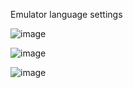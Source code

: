 Emulator language settings

![image](https://github.com/companyakis/flutter-bootcamp/assets/77589867/ea35a240-7909-49cf-a918-905e42a01f4c)


![image](https://github.com/companyakis/flutter-bootcamp/assets/77589867/81a6b324-9eee-4796-bf54-c4ef5227ae29)


![image](https://github.com/companyakis/flutter-bootcamp/assets/77589867/37731012-3eab-4427-9df9-3182093ac408)
